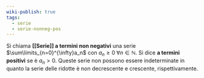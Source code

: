 ```yaml
---
wiki-publish: true
tags:
  - serie
  - serie-nonneg-pos
---
```

Si chiama **[[Serie]] a termini non negativi** una serie $\sum\limits_{n=0}^{\infty}a_n$ con $a_{n}\geq0\;\forall n\in \mathbb{N}$. Si dice **a termini positivi** se è $a_n>0$. Queste serie non possono essere indeterminate in quanto la serie delle ridotte è non decrescente e crescente, rispettivamente.